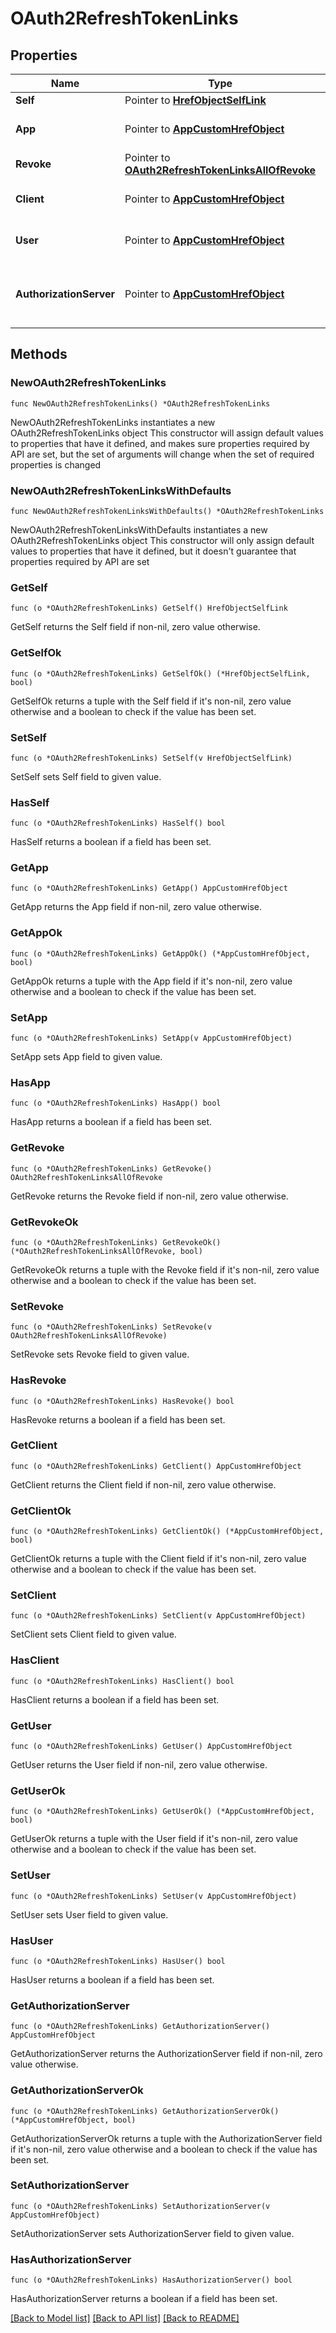 # OAuth2RefreshTokenLinks

## Properties

Name | Type | Description | Notes
------------ | ------------- | ------------- | -------------
**Self** | Pointer to [**HrefObjectSelfLink**](HrefObjectSelfLink.md) |  | [optional] 
**App** | Pointer to [**AppCustomHrefObject**](AppCustomHrefObject.md) | Link to the app resource | [optional] 
**Revoke** | Pointer to [**OAuth2RefreshTokenLinksAllOfRevoke**](OAuth2RefreshTokenLinksAllOfRevoke.md) |  | [optional] 
**Client** | Pointer to [**AppCustomHrefObject**](AppCustomHrefObject.md) | Link to the client resource | [optional] 
**User** | Pointer to [**AppCustomHrefObject**](AppCustomHrefObject.md) | Link to the user resource | [optional] 
**AuthorizationServer** | Pointer to [**AppCustomHrefObject**](AppCustomHrefObject.md) | Link to the Token authorization server resource | [optional] 

## Methods

### NewOAuth2RefreshTokenLinks

`func NewOAuth2RefreshTokenLinks() *OAuth2RefreshTokenLinks`

NewOAuth2RefreshTokenLinks instantiates a new OAuth2RefreshTokenLinks object
This constructor will assign default values to properties that have it defined,
and makes sure properties required by API are set, but the set of arguments
will change when the set of required properties is changed

### NewOAuth2RefreshTokenLinksWithDefaults

`func NewOAuth2RefreshTokenLinksWithDefaults() *OAuth2RefreshTokenLinks`

NewOAuth2RefreshTokenLinksWithDefaults instantiates a new OAuth2RefreshTokenLinks object
This constructor will only assign default values to properties that have it defined,
but it doesn't guarantee that properties required by API are set

### GetSelf

`func (o *OAuth2RefreshTokenLinks) GetSelf() HrefObjectSelfLink`

GetSelf returns the Self field if non-nil, zero value otherwise.

### GetSelfOk

`func (o *OAuth2RefreshTokenLinks) GetSelfOk() (*HrefObjectSelfLink, bool)`

GetSelfOk returns a tuple with the Self field if it's non-nil, zero value otherwise
and a boolean to check if the value has been set.

### SetSelf

`func (o *OAuth2RefreshTokenLinks) SetSelf(v HrefObjectSelfLink)`

SetSelf sets Self field to given value.

### HasSelf

`func (o *OAuth2RefreshTokenLinks) HasSelf() bool`

HasSelf returns a boolean if a field has been set.

### GetApp

`func (o *OAuth2RefreshTokenLinks) GetApp() AppCustomHrefObject`

GetApp returns the App field if non-nil, zero value otherwise.

### GetAppOk

`func (o *OAuth2RefreshTokenLinks) GetAppOk() (*AppCustomHrefObject, bool)`

GetAppOk returns a tuple with the App field if it's non-nil, zero value otherwise
and a boolean to check if the value has been set.

### SetApp

`func (o *OAuth2RefreshTokenLinks) SetApp(v AppCustomHrefObject)`

SetApp sets App field to given value.

### HasApp

`func (o *OAuth2RefreshTokenLinks) HasApp() bool`

HasApp returns a boolean if a field has been set.

### GetRevoke

`func (o *OAuth2RefreshTokenLinks) GetRevoke() OAuth2RefreshTokenLinksAllOfRevoke`

GetRevoke returns the Revoke field if non-nil, zero value otherwise.

### GetRevokeOk

`func (o *OAuth2RefreshTokenLinks) GetRevokeOk() (*OAuth2RefreshTokenLinksAllOfRevoke, bool)`

GetRevokeOk returns a tuple with the Revoke field if it's non-nil, zero value otherwise
and a boolean to check if the value has been set.

### SetRevoke

`func (o *OAuth2RefreshTokenLinks) SetRevoke(v OAuth2RefreshTokenLinksAllOfRevoke)`

SetRevoke sets Revoke field to given value.

### HasRevoke

`func (o *OAuth2RefreshTokenLinks) HasRevoke() bool`

HasRevoke returns a boolean if a field has been set.

### GetClient

`func (o *OAuth2RefreshTokenLinks) GetClient() AppCustomHrefObject`

GetClient returns the Client field if non-nil, zero value otherwise.

### GetClientOk

`func (o *OAuth2RefreshTokenLinks) GetClientOk() (*AppCustomHrefObject, bool)`

GetClientOk returns a tuple with the Client field if it's non-nil, zero value otherwise
and a boolean to check if the value has been set.

### SetClient

`func (o *OAuth2RefreshTokenLinks) SetClient(v AppCustomHrefObject)`

SetClient sets Client field to given value.

### HasClient

`func (o *OAuth2RefreshTokenLinks) HasClient() bool`

HasClient returns a boolean if a field has been set.

### GetUser

`func (o *OAuth2RefreshTokenLinks) GetUser() AppCustomHrefObject`

GetUser returns the User field if non-nil, zero value otherwise.

### GetUserOk

`func (o *OAuth2RefreshTokenLinks) GetUserOk() (*AppCustomHrefObject, bool)`

GetUserOk returns a tuple with the User field if it's non-nil, zero value otherwise
and a boolean to check if the value has been set.

### SetUser

`func (o *OAuth2RefreshTokenLinks) SetUser(v AppCustomHrefObject)`

SetUser sets User field to given value.

### HasUser

`func (o *OAuth2RefreshTokenLinks) HasUser() bool`

HasUser returns a boolean if a field has been set.

### GetAuthorizationServer

`func (o *OAuth2RefreshTokenLinks) GetAuthorizationServer() AppCustomHrefObject`

GetAuthorizationServer returns the AuthorizationServer field if non-nil, zero value otherwise.

### GetAuthorizationServerOk

`func (o *OAuth2RefreshTokenLinks) GetAuthorizationServerOk() (*AppCustomHrefObject, bool)`

GetAuthorizationServerOk returns a tuple with the AuthorizationServer field if it's non-nil, zero value otherwise
and a boolean to check if the value has been set.

### SetAuthorizationServer

`func (o *OAuth2RefreshTokenLinks) SetAuthorizationServer(v AppCustomHrefObject)`

SetAuthorizationServer sets AuthorizationServer field to given value.

### HasAuthorizationServer

`func (o *OAuth2RefreshTokenLinks) HasAuthorizationServer() bool`

HasAuthorizationServer returns a boolean if a field has been set.


[[Back to Model list]](../README.md#documentation-for-models) [[Back to API list]](../README.md#documentation-for-api-endpoints) [[Back to README]](../README.md)


